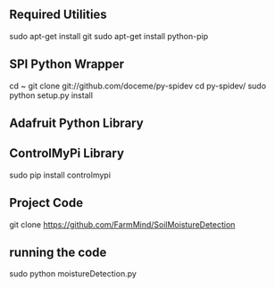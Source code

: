 Required Utilities
------------------
sudo apt-get install git
sudo apt-get install python-pip

SPI Python Wrapper
------------------
cd ~
git clone git://github.com/doceme/py-spidev
cd py-spidev/
sudo python setup.py install

Adafruit Python Library
-----------------------

ControlMyPi Library
-------------------
sudo pip install controlmypi

Project Code
------------
git clone https://github.com/FarmMind/SoilMoistureDetection

running the code
----------------
sudo python moistureDetection.py
